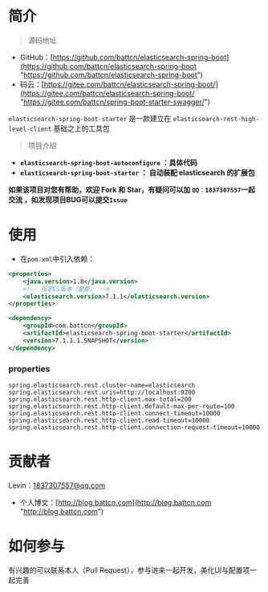 # 简介 #


> 源码地址

- GitHub：[https://github.com/battcn/elasticsearch-spring-boot](https://github.com/battcn/elasticsearch-spring-boot "https://github.com/battcn/elasticsearch-spring-boot")
- 码云：[https://gitee.com/battcn/elasticsearch-spring-boot/](https://gitee.com/battcn/elasticsearch-spring-boot/ "https://gitee.com/battcn/spring-boot-starter-swagger/")

`elasticsearch-spring-boot-starter` 是一款建立在 `elasticsearch-rest-high-level-client` 基础之上的工具包

> 项目介绍

- **`elasticsearch-spring-boot-autoconfigure` ：具体代码**
- **`elasticsearch-spring-boot-starter` ： 自动装配 elasticsearch 的扩展包**


**如果该项目对您有帮助，欢迎 Fork 和 Star，有疑问可以加 `QQ：1837307557`一起交流 ，如发现项目BUG可以提交`Issue`**

# 使用 #

- 在`pom.xml`中引入依赖：

``` xml
<properties>
    <java.version>1.8</java.version>
    <!-- 指定ES版本（重要） -->
    <elasticsearch.version>7.1.1</elasticsearch.version>
</properties>

<dependency>
    <groupId>com.battcn</groupId>
    <artifactId>elasticsearch-spring-boot-starter</artifactId>
    <version>7.1.1.1.SNAPSHOT</version>
</dependency>
```


### properties ###


```
spring.elasticsearch.rest.cluster-name=elasticsearch
spring.elasticsearch.rest.uris=http://localhost:9200
spring.elasticsearch.rest.http-client.max-total=200
spring.elasticsearch.rest.http-client.default-max-per-route=100
spring.elasticsearch.rest.http-client.connect-timeout=10000
spring.elasticsearch.rest.http-client.read-timeout=10000
spring.elasticsearch.rest.http-client.connection-request-timeout=10000
```


# 贡献者 #

Levin：1837307557@qq.com  

- 个人博文：[http://blog.battcn.com](http://blog.battcn.com "http://blog.battcn.com")


# 如何参与 #

有兴趣的可以联系本人（Pull Request），参与进来一起开发，美化UI与配置项一起完善
